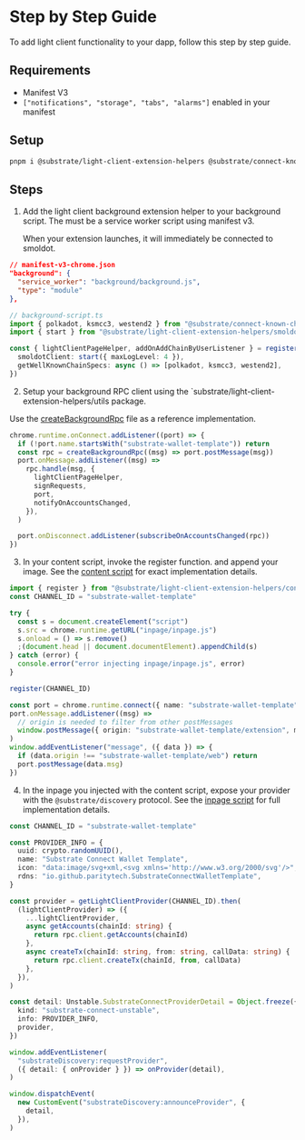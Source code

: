 # Step by Step Guide

To add light client functionality to your dapp, follow this step by step guide.

## Requirements

- Manifest V3
- `["notifications", "storage", "tabs", "alarms"]` enabled in your manifest

## Setup

```sh
pnpm i @substrate/light-client-extension-helpers @substrate/connect-known-chains
```

## Steps

1. Add the light client background extension helper to your background script.
   The must be a service worker script using manifest v3.

   When your extension launches, it will immediately be connected to smoldot.

```json
// manifest-v3-chrome.json
"background": {
  "service_worker": "background/background.js",
  "type": "module"
},
```

```ts
// background-script.ts
import { polkadot, ksmcc3, westend2 } from "@substrate/connect-known-chains"
import { start } from "@substrate/light-client-extension-helpers/smoldot"

const { lightClientPageHelper, addOnAddChainByUserListener } = register({
  smoldotClient: start({ maxLogLevel: 4 }),
  getWellKnownChainSpecs: async () => [polkadot, ksmcc3, westend2],
})
```

2. Setup your background RPC client using the `substrate/light-client-extension-helpers/utils package.

Use the [createBackgroundRpc](projects/wallet-template/src/background/createBackgroundRpc.ts) file as a reference implementation.

```ts
chrome.runtime.onConnect.addListener((port) => {
  if (!port.name.startsWith("substrate-wallet-template")) return
  const rpc = createBackgroundRpc((msg) => port.postMessage(msg))
  port.onMessage.addListener((msg) =>
    rpc.handle(msg, {
      lightClientPageHelper,
      signRequests,
      port,
      notifyOnAccountsChanged,
    }),
  )

  port.onDisconnect.addListener(subscribeOnAccountsChanged(rpc))
})
```

3. In your content script, invoke the register function. and append your image.
   See the [content script](projects/wallet-template/src/content/index.ts) for exact
   implementation details.

```ts
import { register } from "@substrate/light-client-extension-helpers/content-script"
const CHANNEL_ID = "substrate-wallet-template"

try {
  const s = document.createElement("script")
  s.src = chrome.runtime.getURL("inpage/inpage.js")
  s.onload = () => s.remove()
  ;(document.head || document.documentElement).appendChild(s)
} catch (error) {
  console.error("error injecting inpage/inpage.js", error)
}

register(CHANNEL_ID)

const port = chrome.runtime.connect({ name: "substrate-wallet-template" })
port.onMessage.addListener((msg) =>
  // origin is needed to filter from other postMessages
  window.postMessage({ origin: "substrate-wallet-template/extension", msg }),
)
window.addEventListener("message", ({ data }) => {
  if (data.origin !== "substrate-wallet-template/web") return
  port.postMessage(data.msg)
})
```

4. In the inpage you injected with the content script, expose your provider
   with the `@substrate/discovery` protocol. See the [inpage script](./src/inpage/index.ts) for full implementation details.

```ts
const CHANNEL_ID = "substrate-wallet-template"

const PROVIDER_INFO = {
  uuid: crypto.randomUUID(),
  name: "Substrate Connect Wallet Template",
  icon: "data:image/svg+xml,<svg xmlns='http://www.w3.org/2000/svg'/>",
  rdns: "io.github.paritytech.SubstrateConnectWalletTemplate",
}

const provider = getLightClientProvider(CHANNEL_ID).then(
  (lightClientProvider) => ({
    ...lightClientProvider,
    async getAccounts(chainId: string) {
      return rpc.client.getAccounts(chainId)
    },
    async createTx(chainId: string, from: string, callData: string) {
      return rpc.client.createTx(chainId, from, callData)
    },
  }),
)

const detail: Unstable.SubstrateConnectProviderDetail = Object.freeze({
  kind: "substrate-connect-unstable",
  info: PROVIDER_INFO,
  provider,
})

window.addEventListener(
  "substrateDiscovery:requestProvider",
  ({ detail: { onProvider } }) => onProvider(detail),
)

window.dispatchEvent(
  new CustomEvent("substrateDiscovery:announceProvider", {
    detail,
  }),
)
```
